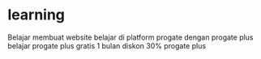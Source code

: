 # learning

Belajar  membuat website
belajar di platform progate dengan progate plus
belajar progate plus gratis 1 bulan 
diskon 30% progate plus